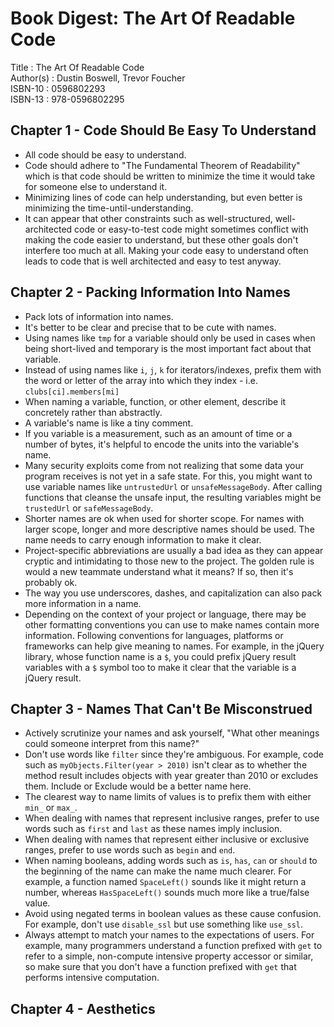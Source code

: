 # Book Digest: The Art Of Readable Code

Title     : The Art Of Readable Code  
Author(s) : Dustin Boswell, Trevor Foucher  
ISBN-10   : 0596802293  
ISBN-13   : 978-0596802295

## Chapter 1 - Code Should Be Easy To Understand
- All code should be easy to understand.
- Code should adhere to "The Fundamental Theorem of Readability" which is that code should be written to minimize the time it would take for someone else to understand it.
- Minimizing lines of code can help understanding, but even better is minimizing the time-until-understanding.
- It can appear that other constraints such as well-structured, well-architected code or easy-to-test code might sometimes conflict with making the code easier to understand, but these other goals don't interfere too much at all.  Making your code easy to understand often leads to code that is well architected and easy to test anyway.

## Chapter 2 - Packing Information Into Names
- Pack lots of information into names.
- It's better to be clear and precise that to be cute with names.
- Using names like `tmp` for a variable should only be used in cases when being short-lived and temporary is the most important fact about that variable.
- Instead of using names like `i`, `j`, `k` for iterators/indexes, prefix them with the word or letter of the array into which they index - i.e. `clubs[ci].members[mi]`
- When naming a variable, function, or other element, describe it concretely rather than abstractly.
- A variable's name is like a tiny comment.
- If you variable is a measurement, such as an amount of time or a number of bytes, it's helpful to encode the units into the variable's name.
- Many security exploits come from not realizing that some data your program receives is not yet in a safe state. For this, you might want to use variable names like `untrustedUrl` or `unsafeMessageBody`. After calling functions that cleanse the unsafe input, the resulting variables might be `trustedUrl` or `safeMessageBody`.
- Shorter names are ok when used for shorter scope.  For names with larger scope, longer and more descriptive names should be used.  The name needs to carry enough information to make it clear.
- Project-specific abbreviations are usually a bad idea as they can appear cryptic and intimidating to those new to the project.  The golden rule is would a new teammate understand what it means? If so, then it's probably ok.
- The way you use underscores, dashes, and capitalization can also pack more information in a name.
- Depending on the context of your project or language, there may be other formatting conventions you can use to make names contain more information. Following conventions for languages, platforms or frameworks can help give meaning to names.  For example, in the jQuery library, whose function name is a `$`, you could prefix jQuery result variables with a `$` symbol too to make it clear that the variable is a jQuery result.

## Chapter 3 - Names That Can't Be Misconstrued
- Actively scrutinize your names and ask yourself, "What other meanings could someone interpret from this name?"
- Don't use words like `filter` since they're ambiguous.  For example, code such as `myObjects.Filter(year > 2010)` isn't clear as to whether the method result includes objects with year greater than 2010 or excludes them.  Include or Exclude would be a better name here.
- The clearest way to name limits of values is to prefix them with either `min_` or `max_`.
- When dealing with names that represent inclusive ranges, prefer to use words such as `first` and `last` as these names imply inclusion.
- When dealing with names that represent either inclusive or exclusive ranges, prefer to use words such as `begin` and `end`.
- When naming booleans, adding words such as `is`, `has`, `can` or `should` to the beginning of the name can make the name much clearer.  For example, a function named `SpaceLeft()` sounds like it might return a number, whereas `HasSpaceLeft()` sounds much more like a true/false value.
- Avoid using negated terms in boolean values as these cause confusion.  For example, don't use `disable_ssl` but use something like `use_ssl`.
- Always attempt to match your names to the expectations of users.  For example, many programmers understand a function prefixed with `get` to refer to a simple, non-compute intensive property accessor or similar, so make sure that you don't have a function prefixed with `get` that performs intensive computation.

## Chapter 4 - Aesthetics

